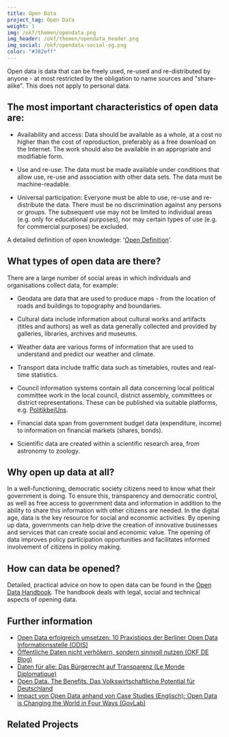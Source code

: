 ```yaml
---
title: Open Data
project_tag: Open Data
weight: 1
img: /okf/themen/opendata.png
img_header: /okf/themen/opendata_header.png
img_social: /okf/opendata-social-og.png
color: "#382eff"
---
```


Open data is data that can be freely used, re-used and re-distributed by anyone - at most restricted by the obligation to name sources and "share-alike". This does not apply to personal data.

<!--more-->

## The most important characteristics of open data are: 

* Availability and access: Data should be available as a whole, at a cost no higher than the cost of reproduction, preferably as a free download on the Internet. The work should also be available in an appropriate and modifiable form.

* Use and re-use: The data must be made available under conditions that allow use, re-use and association with other data sets. The data must be machine-readable.

* Universal participation: Everyone must be able to use, re-use and re-distribute the data. There must be no discrimination against any persons or groups. The subsequent use may not be limited to individual areas (e.g. only for educational purposes), nor may certain types of use (e.g. for commercial purposes) be excluded.

A detailed definition of open knowledge: '[Open Definition](https://opendefinition.org/)'.

## What types of open data are there?

There are a large number of social areas in which individuals and organisations collect data, for example: 

* Geodata are data that are used to produce maps - from the location of roads and buildings to topography and boundaries.

* Cultural data include information about cultural works and artifacts (titles and authors) as well as data generally collected and provided by galleries, libraries, archives and museums.

* Weather data are various forms of information that are used to understand and predict our weather and climate.

* Transport data include traffic data such as timetables, routes and real-time statistics.

* Council information systems contain all data concerning local political committee work in the local council, district assembly, committees or district representations. These can be published via suitable platforms, e.g. [PolitikbeiUns](https://politik-bei-uns.de/). 

* Financial data span from government budget data (expenditure, income) to information on financial markets (shares, bonds).

* Scientific data are created within a scientific research area, from astronomy to zoology.

## Why open up data at all? 

In a well-functioning, democratic society citizens need to know what their government is doing. To ensure this, transparency and democratic control, as well as free access to government data and information in addition to the ability to share this information with other citizens are needed. In the digital age, data is the key resource for social and economic activities. By opening up data, governments can help drive the creation of innovative businesses and services that can create social and economic value. The opening of data improves policy participation opportunities and facilitates informed involvement of citizens in policy making. 

## How can data be opened? 

Detailed, practical advice on how to open data can be found in the [Open Data Handbook](http://opendatahandbook.org/). The handbook deals with legal, social and technical aspects of opening data.

 

## Further information

* [Open Data erfolgreich umsetzen: 10 Praxistipps der Berliner Open Data Informationsstelle (ODIS)](https://www.verwaltung-der-zukunft.org/transformation/open-data-erfolgreich-umsetzen)
* [Öffentliche Daten nicht verhökern, sondern sinnvoll nutzen (OKF DE Blog)](https://okfn.de/blog/2018/04/Oeffentliche-Daten-nicht-verhoekern-sondern-sinnvoll-nutzen/)
* [Daten für alle: Das Bürgerrecht auf Transparenz (Le Monde Diplomatique)](https://monde-diplomatique.de/artikel/!5390836)
* [Open Data. The Benefits. Das Volkswirtschaftliche Potential für Deutschland](https://www.kas.de/einzeltitel/-/content/open-data.-the-benefits1)
* [Impact von Open Data anhand von Case Studies (Englisch): Open Data is Changing the World in Four Ways (GovLab)](http://odimpact.org/)


## Related Projects